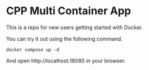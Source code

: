 # CPP Multi Container App

This is a repo for new users getting started with Docker.

You can try it out using the following command.

```docker compose up -d```

And open http://localhost:18080 in your browser.